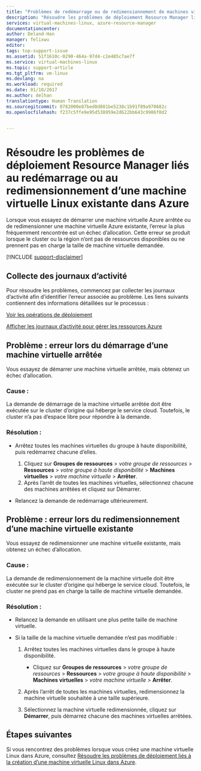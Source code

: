 ```yaml
---
title: "Problèmes de redémarrage ou de redimensionnement de machines virtuelles | Microsoft Docs"
description: "Résoudre les problèmes de déploiement Resource Manager liés au redémarrage ou au redimensionnement d’une machine virtuelle Linux existante dans Azure"
services: virtual-machines-linux, azure-resource-manager
documentationcenter: 
author: Deland-Han
manager: felixwu
editor: 
tags: top-support-issue
ms.assetid: 51f1610c-0290-464a-97d4-c2e485c7ae7f
ms.service: virtual-machines-linux
ms.topic: support-article
ms.tgt_pltfrm: vm-linux
ms.devlang: na
ms.workload: required
ms.date: 01/10/2017
ms.author: delhan
translationtype: Human Translation
ms.sourcegitcommit: 0782000e87bed0d881be5238c1b91f89a970682c
ms.openlocfilehash: f237c5ffe9e95d538959e2d622bb643c9986f0d2


---
```

# <a name="troubleshoot-resource-manager-deployment-issues-with-restarting-or-resizing-an-existing-linux-virtual-machine-in-azure"></a>Résoudre les problèmes de déploiement Resource Manager liés au redémarrage ou au redimensionnement d’une machine virtuelle Linux existante dans Azure
Lorsque vous essayez de démarrer une machine virtuelle Azure arrêtée ou de redimensionner une machine virtuelle Azure existante, l’erreur la plus fréquemment rencontrée est un échec d’allocation. Cette erreur se produit lorsque le cluster ou la région n’ont pas de ressources disponibles ou ne prennent pas en charge la taille de machine virtuelle demandée.

[!INCLUDE [support-disclaimer](../../includes/support-disclaimer.md)]

## <a name="collect-activity-logs"></a>Collecte des journaux d’activité
Pour résoudre les problèmes, commencez par collecter les journaux d’activité afin d’identifier l’erreur associée au problème. Les liens suivants contiennent des informations détaillées sur le processus :

[Voir les opérations de déploiement](../azure-resource-manager/resource-manager-deployment-operations.md)

[Afficher les journaux d’activité pour gérer les ressources Azure](../azure-resource-manager/resource-group-audit.md)

## <a name="issue-error-when-starting-a-stopped-vm"></a>Problème : erreur lors du démarrage d’une machine virtuelle arrêtée
Vous essayez de démarrer une machine virtuelle arrêtée, mais obtenez un échec d’allocation.

### <a name="cause"></a>Cause :
La demande de démarrage de la machine virtuelle arrêtée doit être exécutée sur le cluster d’origine qui héberge le service cloud. Toutefois, le cluster n’a pas d’espace libre pour répondre à la demande.

### <a name="resolution"></a>Résolution :
* Arrêtez toutes les machines virtuelles du groupe à haute disponibilité, puis redémarrez chacune d’elles.
  
  1. Cliquez sur **Groupes de ressources** > *votre groupe de ressources* > **Ressources** > *votre groupe à haute disponibilité* > **Machines virtuelles** > *votre machine virtuelle* > **Arrêter**.
  2. Après l’arrêt de toutes les machines virtuelles, sélectionnez chacune des machines arrêtées et cliquez sur Démarrer.
* Relancez la demande de redémarrage ultérieurement.

## <a name="issue-error-when-resizing-an-existing-vm"></a>Problème : erreur lors du redimensionnement d’une machine virtuelle existante
Vous essayez de redimensionner une machine virtuelle existante, mais obtenez un échec d’allocation.

### <a name="cause"></a>Cause :
La demande de redimensionnement de la machine virtuelle doit être exécutée sur le cluster d’origine qui héberge le service cloud. Toutefois, le cluster ne prend pas en charge la taille de machine virtuelle demandée.

### <a name="resolution"></a>Résolution :
* Relancez la demande en utilisant une plus petite taille de machine virtuelle.
* Si la taille de la machine virtuelle demandée n’est pas modifiable :
  
  1. Arrêtez toutes les machines virtuelles dans le groupe à haute disponibilité.
     
     * Cliquez sur **Groupes de ressources** > *votre groupe de ressources* > **Ressources** > *votre groupe à haute disponibilité* > **Machines virtuelles** > *votre machine virtuelle* > **Arrêter**.
  2. Après l’arrêt de toutes les machines virtuelles, redimensionnez la machine virtuelle souhaitée à une taille supérieure.
  3. Sélectionnez la machine virtuelle redimensionnée, cliquez sur **Démarrer**, puis démarrez chacune des machines virtuelles arrêtées.

## <a name="next-steps"></a>Étapes suivantes
Si vous rencontrez des problèmes lorsque vous créez une machine virtuelle Linux dans Azure, consultez [Résoudre les problèmes de déploiement liés à la création d’une machine virtuelle Linux dans Azure](virtual-machines-linux-troubleshoot-deployment-new-vm.md?toc=%2fazure%2fvirtual-machines%2flinux%2ftoc.json).




<!--HONumber=Jan17_HO2-->


